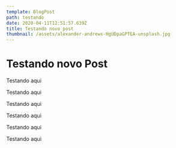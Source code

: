 ```yaml
---
template: BlogPost
path: testando
date: 2020-04-11T12:51:57.639Z
title: Testando novo post
thumbnail: /assets/alexander-andrews-HgUDpaGPTEA-unsplash.jpg
---
```

# Testando novo Post

Testando aqui

Testando aqui

Testando aqui

Testando aqui

Testando aqui

Testando aqui